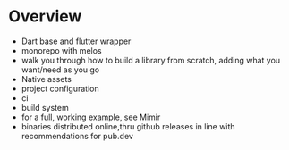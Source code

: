 # Overview
  - Dart base and flutter wrapper
  - monorepo with melos
  - walk you through how to build a library from scratch, adding what you want/need as you go
  - Native assets
  - project configuration
  - ci
  - build system
  - for a full, working example, see Mimir
  - binaries distributed online,thru github releases in line with recommendations for pub.dev